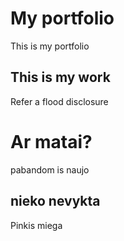 # My portfolio
This is my portfolio

## This is my work
Refer a flood
disclosure

# Ar matai?
pabandom is naujo

## nieko nevykta
Pinkis miega
